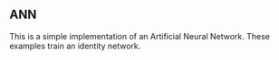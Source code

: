 ## ANN

This is a simple implementation of an Artificial Neural Network. These examples train an identity network. 
